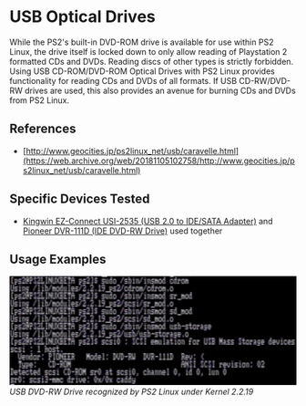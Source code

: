 # USB Optical Drives

While the PS2's built-in DVD-ROM drive is available for use within PS2 Linux, the drive itself is locked down to only allow reading of Playstation 2 formatted CDs and DVDs. Reading discs of other types is strictly forbidden. Using USB CD-ROM/DVD-ROM Optical Drives with PS2 Linux provides functionality for reading CDs and DVDs of all formats. If USB CD-RW/DVD-RW drives are used, this also provides an avenue for burning CDs and DVDs from PS2 Linux.

## References

* [http://www.geocities.jp/ps2linux_net/usb/caravelle.html](https://web.archive.org/web/20181105102758/http://www.geocities.jp/ps2linux_net/usb/caravelle.html)

## Specific Devices Tested

* [Kingwin EZ-Connect USI-2535 (USB 2.0 to IDE/SATA Adapter)](http://www.kingwin.com/adapters/usi-2535-2/) and [Pioneer DVR-111D (IDE DVD-RW Drive)](https://www.pioneerelectronics.com/PUSA/Computer/Computer+Drives/DVR-111D) used together

## Usage Examples

![](USB_DVD-RW.png?raw=true)  
*USB DVD-RW Drive recognized by PS2 Linux under Kernel 2.2.19*

